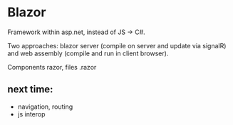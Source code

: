 # Blazor

Framework within asp.net, instead of JS -> C#.

Two approaches: blazor server (compile on server and update via signalR) and web assembly (compile and run in client browser).

Components razor, files .razor

## next time:
- navigation, routing
- js interop
